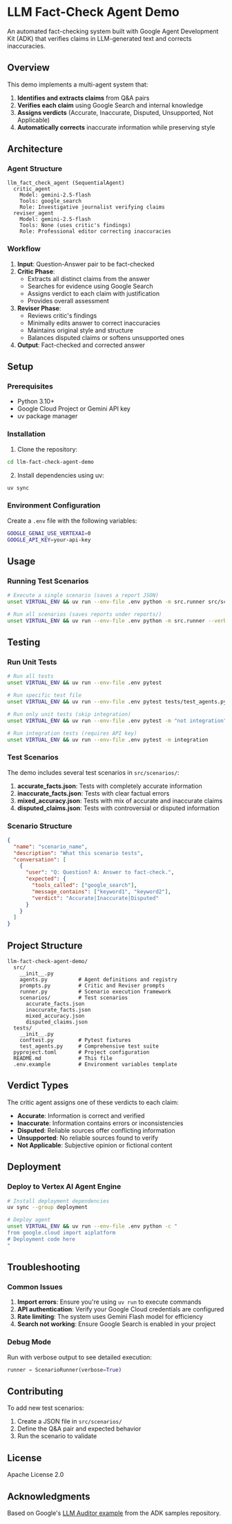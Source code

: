 # LLM Fact-Check Agent Demo

An automated fact-checking system built with Google Agent Development Kit (ADK) that verifies claims in LLM-generated text and corrects inaccuracies.

## Overview

This demo implements a multi-agent system that:
1. **Identifies and extracts claims** from Q&A pairs
2. **Verifies each claim** using Google Search and internal knowledge
3. **Assigns verdicts** (Accurate, Inaccurate, Disputed, Unsupported, Not Applicable)
4. **Automatically corrects** inaccurate information while preserving style

## Architecture

### Agent Structure

```
llm_fact_check_agent (SequentialAgent)
  critic_agent
    Model: gemini-2.5-flash
    Tools: google_search
    Role: Investigative journalist verifying claims
  reviser_agent
    Model: gemini-2.5-flash
    Tools: None (uses critic's findings)
    Role: Professional editor correcting inaccuracies
```

### Workflow

1. **Input**: Question-Answer pair to be fact-checked
2. **Critic Phase**:
   - Extracts all distinct claims from the answer
   - Searches for evidence using Google Search
   - Assigns verdict to each claim with justification
   - Provides overall assessment
3. **Reviser Phase**:
   - Reviews critic's findings
   - Minimally edits answer to correct inaccuracies
   - Maintains original style and structure
   - Balances disputed claims or softens unsupported ones
4. **Output**: Fact-checked and corrected answer

## Setup

### Prerequisites

- Python 3.10+
- Google Cloud Project or Gemini API key
- uv package manager

### Installation

1. Clone the repository:
```bash
cd llm-fact-check-agent-demo
```

2. Install dependencies using uv:
```bash
uv sync
```

### Environment Configuration

Create a `.env` file with the following variables:

```bash
GOOGLE_GENAI_USE_VERTEXAI=0
GOOGLE_API_KEY=your-api-key
```

## Usage

### Running Test Scenarios

```bash
# Execute a single scenario (saves a report JSON)
unset VIRTUAL_ENV && uv run --env-file .env python -m src.runner src/scenarios/mixed_accuracy.json --verbose

# Run all scenarios (saves reports under reports/)
unset VIRTUAL_ENV && uv run --env-file .env python -m src.runner --verbose
```

## Testing

### Run Unit Tests

```bash
# Run all tests
unset VIRTUAL_ENV && uv run --env-file .env pytest

# Run specific test file
unset VIRTUAL_ENV && uv run --env-file .env pytest tests/test_agents.py

# Run only unit tests (skip integration)
unset VIRTUAL_ENV && uv run --env-file .env pytest -m "not integration"

# Run integration tests (requires API key)
unset VIRTUAL_ENV && uv run --env-file .env pytest -m integration
```

### Test Scenarios

The demo includes several test scenarios in `src/scenarios/`:

1. **accurate_facts.json**: Tests with completely accurate information
2. **inaccurate_facts.json**: Tests with clear factual errors
3. **mixed_accuracy.json**: Tests with mix of accurate and inaccurate claims
4. **disputed_claims.json**: Tests with controversial or disputed information

### Scenario Structure

```json
{
  "name": "scenario_name",
  "description": "What this scenario tests",
  "conversation": [
    {
      "user": "Q: Question? A: Answer to fact-check.",
      "expected": {
        "tools_called": ["google_search"],
        "message_contains": ["keyword1", "keyword2"],
        "verdict": "Accurate|Inaccurate|Disputed"
      }
    }
  ]
}
```

## Project Structure

```
llm-fact-check-agent-demo/
  src/
    __init__.py
    agents.py          # Agent definitions and registry
    prompts.py         # Critic and Reviser prompts
    runner.py          # Scenario execution framework
    scenarios/         # Test scenarios
      accurate_facts.json
      inaccurate_facts.json
      mixed_accuracy.json
      disputed_claims.json
  tests/
    __init__.py
    conftest.py        # Pytest fixtures
    test_agents.py     # Comprehensive test suite
  pyproject.toml       # Project configuration
  README.md            # This file
  .env.example         # Environment variables template
```

## Verdict Types

The critic agent assigns one of these verdicts to each claim:

- **Accurate**: Information is correct and verified
- **Inaccurate**: Information contains errors or inconsistencies
- **Disputed**: Reliable sources offer conflicting information
- **Unsupported**: No reliable sources found to verify
- **Not Applicable**: Subjective opinion or fictional content

## Deployment

### Deploy to Vertex AI Agent Engine

```bash
# Install deployment dependencies
uv sync --group deployment

# Deploy agent
unset VIRTUAL_ENV && uv run --env-file .env python -c "
from google.cloud import aiplatform
# Deployment code here
"
```

## Troubleshooting

### Common Issues

1. **Import errors**: Ensure you're using `uv run` to execute commands
2. **API authentication**: Verify your Google Cloud credentials are configured
3. **Rate limiting**: The system uses Gemini Flash model for efficiency
4. **Search not working**: Ensure Google Search is enabled in your project

### Debug Mode

Run with verbose output to see detailed execution:

```python
runner = ScenarioRunner(verbose=True)
```

## Contributing

To add new test scenarios:

1. Create a JSON file in `src/scenarios/`
2. Define the Q&A pair and expected behavior
3. Run the scenario to validate

## License

Apache License 2.0

## Acknowledgments

Based on Google's [LLM Auditor example](https://github.com/google/adk-samples/tree/main/python/agents/llm-auditor) from the ADK samples repository.